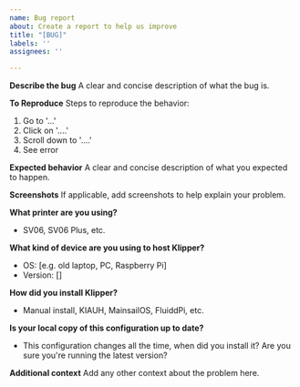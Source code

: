 ```yaml
---
name: Bug report
about: Create a report to help us improve
title: "[BUG]"
labels: ''
assignees: ''

---
```


**Describe the bug**
A clear and concise description of what the bug is.

**To Reproduce**
Steps to reproduce the behavior:
1. Go to '...'
2. Click on '....'
3. Scroll down to '....'
4. See error

**Expected behavior**
A clear and concise description of what you expected to happen.

**Screenshots**
If applicable, add screenshots to help explain your problem.

**What printer are you using?**
- SV06, SV06 Plus, etc.

**What kind of device are you using to host Klipper?**
 - OS: [e.g. old laptop, PC, Raspberry Pi]
 - Version: []

**How did you install Klipper?**
 - Manual install, KIAUH, MainsailOS, FluiddPi, etc.

**Is your local copy of this configuration up to date?**
- This configuration changes all the time, when did you install it? Are you sure you're running the latest version?

**Additional context**
Add any other context about the problem here.
